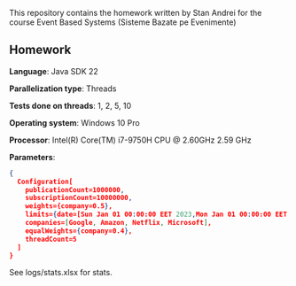 This repository contains the homework written by Stan Andrei for the course Event Based Systems (Sisteme Bazate pe Evenimente)

## Homework

**Language**: Java SDK 22

**Parallelization type**: Threads

**Tests done on threads**: 1, 2, 5, 10

**Operating system**: Windows 10 Pro

**Processor**: Intel(R) Core(TM) i7-9750H CPU @ 2.60GHz   2.59 GHz

**Parameters**:
```json
{
  Configuration[
    publicationCount=1000000,
    subscriptionCount=10000000,
    weights={company=0.5},
    limits={date=[Sun Jan 01 00:00:00 EET 2023,Mon Jan 01 00:00:00 EET 2024], value=[1.0,100.0], drop=[1.0,100.0], variation=[0.0,1.0]},
    companies=[Google, Amazon, Netflix, Microsoft],
    equalWeights={company=0.4},
    threadCount=5
  ]
}
```

See logs/stats.xlsx for stats.